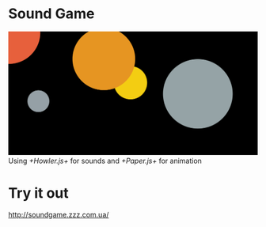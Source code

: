 # Sound Game 
![screenshot of the game](./doc/1screen.png)
Using *+Howler.js+* for sounds and *+Paper.js+* for animation
# Try it out 
http://soundgame.zzz.com.ua/
